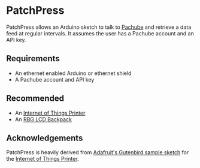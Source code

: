 PatchPress
==========

PatchPress allows an Arduino sketch to talk to [Pachube](https://pachube.com/) and retrieve a data feed
at regular intervals.  It assumes the user has a Pachube account and an API key.

Requirements
------------
* An ethernet enabled Arduino or ethernet shield
* A Pachube account and API key

Recommended
-----------
* An [Internet of Things Printer](http://www.adafruit.com/products/717)
* An [RBG LCD Backpack](https://www.adafruit.com/products/716)

Acknowledgements
----------------
PatchPress is heavily derived from [Adafruit's Gutenbird sample sketch](https://github.com/adafruit/Adafruit-Tweet-Receipt)
for the [Internet of Things Printer](http://www.adafruit.com/products/717).
